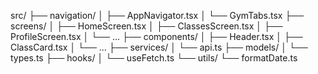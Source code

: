<!-- Estructura proyecto -->

src/
├── navigation/
│   ├── AppNavigator.tsx
│   └── GymTabs.tsx
├── screens/
│   ├── HomeScreen.tsx
│   ├── ClassesScreen.tsx
│   ├── ProfileScreen.tsx
│   └── ...
├── components/
│   ├── Header.tsx
│   ├── ClassCard.tsx
│   └── ...
├── services/
│   └── api.ts
├── models/
│   └── types.ts
├── hooks/
│   └── useFetch.ts
└── utils/
    └── formatDate.ts
